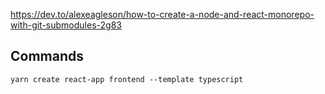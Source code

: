 https://dev.to/alexeagleson/how-to-create-a-node-and-react-monorepo-with-git-submodules-2g83

## Commands

```
yarn create react-app frontend --template typescript
```
